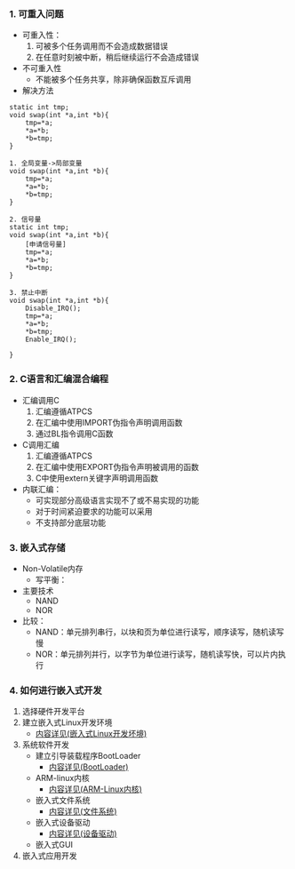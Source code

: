 ### 1. 可重入问题

* 可重入性：
  1. 可被多个任务调用而不会造成数据错误
  2. 在任意时刻被中断，稍后继续运行不会造成错误
* 不可重入性
  * 不能被多个任务共享，除非确保函数互斥调用
* 解决方法

```
static int tmp;
void swap(int *a,int *b){  
    tmp=*a;
    *a=*b;
    *b=tmp;
}
```

```
1. 全局变量->局部变量
void swap(int *a,int *b){
    tmp=*a;
    *a=*b;
    *b=tmp;
}
```

```
2. 信号量
static int tmp;
void swap(int *a,int *b){  
    [申请信号量]
    tmp=*a;
    *a=*b;
    *b=tmp;
}
```

```
3. 禁止中断
void swap(int *a,int *b){
    Disable_IRQ();
    tmp=*a;
    *a=*b;
    *b=tmp;
    Enable_IRQ();
  
}
```

### 2. C语言和汇编混合编程

* 汇编调用C
  1. 汇编遵循ATPCS
  2. 在汇编中使用IMPORT伪指令声明调用函数
  3. 通过BL指令调用C函数
* C调用汇编
  1. 汇编遵循ATPCS
  2. 在汇编中使用EXPORT伪指令声明被调用的函数
  3. C中使用extern关键字声明调用函数
* 内联汇编：
  * 可实现部分高级语言实现不了或不易实现的功能
  * 对于时间紧迫要求的功能可以采用
  * 不支持部分底层功能

### 3. 嵌入式存储

* Non-Volatile内存
  * 写平衡：
* 主要技术
  * NAND
  * NOR
* 比较：
  * NAND：单元排列串行，以块和页为单位进行读写，顺序读写，随机读写慢
  * NOR：单元排列并行，以字节为单位进行读写，随机读写快，可以片内执行

### 4. 如何进行嵌入式开发

1. 选择硬件开发平台
2. 建立嵌入式Linux开发环境 
   * [内容详见(嵌入式Linux开发坏境)](补充内容/嵌入式Linux开发环境.md)
3. 系统软件开发
   * 建立引导装载程序BootLoader
     * [内容详见(BootLoader)](补充内容/BootLoader.md)
   * ARM-linux内核
     * [内容详见(ARM-Linux内核)](补充内容/ARM-Linux内核.md)
   * 嵌入式文件系统
     * [内容详见(文件系统)](补充内容/文件系统.md)
   * 嵌入式设备驱动
     * [内容详见(设备驱动)](补充内容/设备驱动.md)
   * 嵌入式GUI
4. 嵌入式应用开发